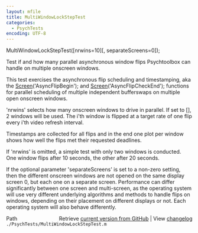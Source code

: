 ```yaml
---
layout: mfile
title: MultiWindowLockStepTest
categories:
  - PsychTests
encoding: UTF-8
---
```


MultiWindowLockStepTest([nrwins=10][, separateScreens=0]);

Test if and how many parallel asynchronous window flips
Psychtoolbox can handle on multiple onscreen windows.

This test exercises the asynchronous flip scheduling and
timestamping, aka the [Screen](/docs/Screen)('AsyncFlipBegin'); and
[Screen](/docs/Screen)('AsyncFlipCheckEnd'); functions for parallel scheduling
of multiple independent bufferswaps on multiple open onscreen
windows.

'nrwins' selects how many onscreen windows to drive in parallel.
If set to [], 2 windows will be used. The i'th window is flipped
at a target rate of one flip every i'th video refresh interval.

Timestamps are collected for all flips and in the end one plot
per window shows how well the flips met their requested deadlines.

If 'nrwins' is omitted, a simple test with only two windows is
conducted. One window flips after 10 seconds, the other after 20
seconds.

If the optional parameter 'separateScreens' is set to a non-zero
setting, then the different onscreen windows are not opened
on the same display screen 0, but each one on a separate screen.
Performance can differ significantly between one screen and
multi-screen, as the operating system will use very different
underlying algorithms and methods to handle flips on windows,
depending on their placement on different displays or not. Each
operating system will also behave differently.



<div class="code_header" style="text-align:right;">
  <span style="float:left;">Path&nbsp;&nbsp;</span> <span class="counter">Retrieve <a href=
  "https://raw.github.com/Psychtoolbox-3/Psychtoolbox-3/beta/./PsychTests/MultiWindowLockStepTest.m">current version from GitHub</a> | View <a href=
  "https://github.com/Psychtoolbox-3/Psychtoolbox-3/commits/beta/./PsychTests/MultiWindowLockStepTest.m">changelog</a></span>
</div>
<div class="code">
  <code>./PsychTests/MultiWindowLockStepTest.m</code>
</div>
